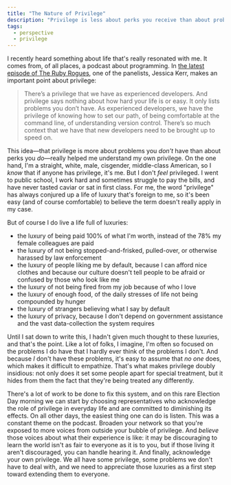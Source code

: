 ```yaml
---
title: "The Nature of Privilege"
description: "Privilege is less about perks you receive than about problems you don't have."
tags:
  - perspective
  - privilege
---
```


I recently heard something about life that's really resonated with me. It comes from, of all places, a podcast about programming. In [the latest episode of The Ruby Rogues](http://devchat.tv/ruby-rogues/179-rr-accountability-and-diversity-with-meagan-waller), one of the panelists, Jessica Kerr, makes an important point about privilege:

> There’s a privilege that we have as experienced developers. And privilege says nothing about how hard your life is or easy. It only lists problems you don’t have. As experienced developers, we have the privilege of knowing how to set our path, of being comfortable at the command line, of understanding version control. There’s so much context that we have that new developers need to be brought up to speed on.

This idea—that privilege is more about problems you *don't* have than about perks you *do*—really helped me understand my own privilege. On the one hand, I'm a straight, white, male, cisgender, middle-class American, so I *know* that if anyone has privilege, it's me. But I don't *feel* privileged. I went to public school, I work hard and sometimes struggle to pay the bills, and have never tasted caviar or sat in first class. For me, the word "privilege" has always conjured up a life of luxury that's foreign to me, so it's been easy (and of course comfortable) to believe the term doesn't really apply in my case.

But of course I do live a life full of luxuries:

- the luxury of being paid 100% of what I'm worth, instead of the 78% my female colleagues are paid
- the luxury of not being stopped-and-frisked, pulled-over, or otherwise harassed by law enforcement
- the luxury of people liking me by default, because I can afford nice clothes and because our culture doesn't tell people to be afraid or confused by those who look like me
- the luxury of not being fired from my job because of who I love
- the luxury of enough food, of the daily stresses of life not being compounded by hunger
- the luxury of strangers believing what I say by default
- the luxury of privacy, because I don't depend on government assistance and the vast data-collection the system requires

Until I sat down to write this, I hadn't given much thought to these luxuries, and that's the point. Like a lot of folks, I imagine, I'm often so focused on the problems I do have that I hardly ever think of the problems I don't. And because *I* don't have these problems, it's easy to assume that *no one* does, which makes it difficult to empathize. That's what makes privilege doubly insidious: not only does it set some people apart for special treatment, but it hides from them the fact that they're being treated any differently.

There's a lot of work to be done to fix this system, and on this rare Election Day morning we can start by choosing representatives who acknowledge the role of privilege in everyday life and are committed to diminishing its effects. On all other days, the easiest thing one can do is listen. This was a constant theme on the podcast. Broaden your network so that you're exposed to more voices from outside your bubble of privilege. And *believe* those voices about what their experience is like: it may be discouraging to learn the world isn't as fair to everyone as it is to you, but if those living it aren't discouraged, you can handle hearing it. And finally, acknowledge your own privilege. We all have some privilege, some problems we don't have to deal with, and we need to appreciate those luxuries as a first step toward extending them to everyone.